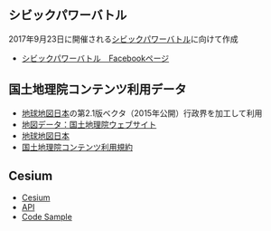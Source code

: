 シビックパワーバトル
-----
2017年9月23日に開催される[シビックパワーバトル](https://www.civicpowerbattle.org/)に向けて作成

* [シビックパワーバトル　Facebookページ](https://www.facebook.com/pg/civicpowerbattle/community/)

国土地理院コンテンツ利用データ
----
* [地球地図日本](http://www.gsi.go.jp/kankyochiri/gm_jpn.html#gm_jpn_dl)の第2.1版ベクタ（2015年公開）行政界を加工して利用
* [地図データ：国土地理院ウェブサイト](http://www.gsi.go.jp/kikakuchousei/kikakuchousei40182.html)
* [地球地図日本](http://www.gsi.go.jp/kankyochiri/gm_jpn.html#gm_jpn_dl)
* [国土地理院コンテンツ利用規約](http://www.gsi.go.jp/kikakuchousei/kikakuchousei40182.html)

Cesium
----
* [Cesium](https://cesiumjs.org/index.html)
* [API](https://cesiumjs.org/refdoc/)
* [Code Sample](https://cesiumjs.org/Cesium/Apps/Sandcastle/)
